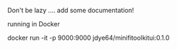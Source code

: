 Don't be lazy .... add some documentation!

running in Docker

docker run -it -p 9000:9000 jdye64/minifitoolkitui:0.1.0